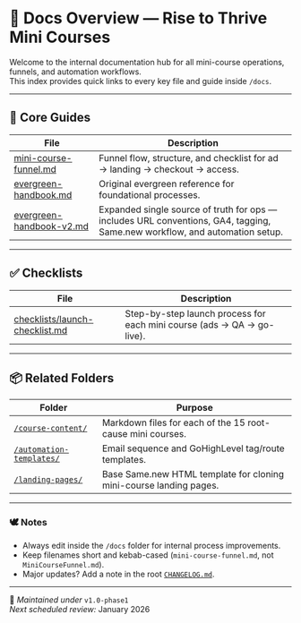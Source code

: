 # 📘 Docs Overview — Rise to Thrive Mini Courses

Welcome to the internal documentation hub for all mini-course operations, funnels, and automation workflows.  
This index provides quick links to every key file and guide inside `/docs`.

---

## 🧭 Core Guides
| File | Description |
|------|--------------|
| [mini-course-funnel.md](./mini-course-funnel.md) | Funnel flow, structure, and checklist for ad → landing → checkout → access. |
| [evergreen-handbook.md](./evergreen-handbook.md) | Original evergreen reference for foundational processes. |
| [evergreen-handbook-v2.md](./evergreen-handbook-v2.md) | Expanded single source of truth for ops — includes URL conventions, GA4, tagging, Same.new workflow, and automation setup. |

---

## ✅ Checklists
| File | Description |
|------|--------------|
| [checklists/launch-checklist.md](./checklists/launch-checklist.md) | Step-by-step launch process for each mini course (ads → QA → go-live). |

---

## 📦 Related Folders
| Folder | Purpose |
|---------|----------|
| [`/course-content/`](../course-content) | Markdown files for each of the 15 root-cause mini courses. |
| [`/automation-templates/`](../automation-templates) | Email sequence and GoHighLevel tag/route templates. |
| [`/landing-pages/`](../landing-pages) | Base Same.new HTML template for cloning mini-course landing pages. |

---

### 🕊️ Notes
- Always edit inside the `/docs` folder for internal process improvements.  
- Keep filenames short and kebab-cased (`mini-course-funnel.md`, not `MiniCourseFunnel.md`).  
- Major updates? Add a note in the root [`CHANGELOG.md`](../CHANGELOG.md).  

---

📌 *Maintained under* `v1.0-phase1`  
*Next scheduled review:* January 2026
